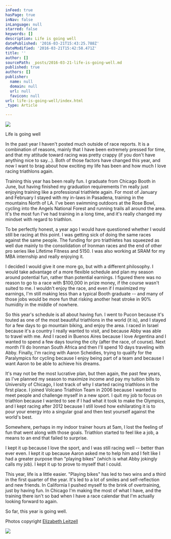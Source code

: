 ```yaml
---
inFeed: true
hasPage: true
inNav: false
inLanguage: null
starred: false
keywords: []
description: Life is going well
datePublished: '2016-03-21T15:43:25.788Z'
dateModified: '2016-03-21T15:42:58.471Z'
title: ''
author: []
sourcePath: _posts/2016-03-21-life-is-going-well.md
published: true
authors: []
publisher:
  name: null
  domain: null
  url: null
  favicon: null
url: life-is-going-well/index.html
_type: Article

---
```

![](https://the-grid-user-content.s3-us-west-2.amazonaws.com/165dc225-905a-4e9f-bbee-99dff2707df2.jpg)

Life is going well

In the past year I haven't posted much outside of race
reports. It is a combination of reasons, mainly that I have been extremely
pressed for time, and that my attitude toward racing was pretty crappy (if you
don't have anything nice to say...). Both of those factors have changed this
year, and now I want to brag about how exciting my life has been and how much I
love racing triathlons again.

Training this year has been really fun. I graduate from
Chicago Booth in June, but having finished my graduation requirements I'm
really just enjoying training like a professional triathlete again. For most of
January and February I stayed with my in-laws in Pasadena, training in the
mountains North of LA. I've been swimming outdoors at the Rose Bowl, cycling
into the Angels National Forest and running trails all around the area. It's
the most fun I've had training in a long time, and it's really changed my
mindset with regard to triathlon.

To be perfectly honest, a year ago I would have questioned
whether I would still be racing at this point. I was getting sick of doing the
same races against the same people. The funding for pro triathletes has
squeezed as well due mainly to the consolidation of Ironman races and the end
of other pro series like Lifetime Fitness and 5150\. I was also working at SRAM
for my MBA internship and really enjoying it.

I decided I would give it one more go, but with a different
philosophy. I would take advantage of a more flexible schedule and plan my
season around potential fun, rather than potential earnings. I figured there
was no reason to go to a race with $100,000 in prize money, if the course
wasn't suited to me. I wouldn't enjoy the race, and even if I maximized my
earnings, I'm still making less than a typical Booth graduate -- and many of
those jobs would be more fun that risking another heat stroke in 90% humidity
in the middle of nowhere.

So this year's schedule is all about having fun. I went to
Pucon because it's touted as one of the most beautiful triathlons in the world
(it is), and I stayed for a few days to go mountain biking, and enjoy the area.
I raced in Israel because it's a country I really wanted to visit, and because
Abby was able to travel with me. And I raced in Buenos Aires because I love
Argentina and I wanted to spend a few days touring the city (after the race, of
course). Next month I'll do Ironman South Africa and then I'll spend 10 days
traveling with Abby. Finally, I'm racing with Aaron Scheidies, trying to
qualify for the Paralympics for cycling because I enjoy being part of a team
and because I want Aaron to be able to achieve his dreams.

It's may not be the most lucrative plan, but then again, the
past few years, as I've planned my season to maximize income and pay my tuition
bills to University of Chicago, I lost track of why I started racing triathlons
in the first place. I joined Volcano Triathlon Team in 2006 because I wanted to
meet people and challenge myself in a new sport. I quit my job to focus on
triathlon because I wanted to see if I had what it took to make the Olympics,
and I kept racing after 2012 because I still loved how exhilarating it is to
pour your energy into a singular goal and then test yourself against the
world's best.

Somewhere, perhaps in my indoor trainer hours at 5am, I lost
the feeling of fun that went along with those goals. Triathlon started to feel
like a job, a means to an end that failed to surprise.

I kept it up because I love the sport, and I was still
racing well -- better than ever even. I kept it up because Aaron asked me to
help him and I felt like I had a greater purpose than "playing bikes" (which is
what Abby jokingly calls my job). I kept it up to prove to myself that I could.

This year, life is a little easier. "Playing bikes" has led
to two wins and a third in the first quarter of the year. It's led to a lot of
smiles and self-reflection and new friends. In California I pushed myself to
the brink of overtraining, just by having fun. In Chicago I'm making the most
of what I have, and the training there isn't so bad when I have a race calendar
that I'm actually looking forward to again.

So far, this year is going well.

Photos copyright [Elizabeth Leitzell][0]

  
  
![](https://the-grid-user-content.s3-us-west-2.amazonaws.com/a6ee24bd-0286-4bf2-9b1f-d1c44b2b130d.jpg)

[0]: edlphotography.com